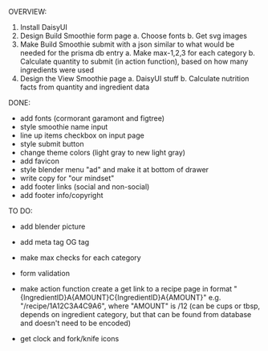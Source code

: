 OVERVIEW:

1. Install DaisyUI
2. Design Build Smoothie form page
   a. Choose fonts
   b. Get svg images
3. Make Build Smoothie submit with a json similar to what would be needed for the prisma db entry
   a. Make max-1,2,3 for each category
   b. Calculate quantity to submit (in action function), based on how many ingredients were used
4. Design the View Smoothie page
   a. DaisyUI stuff
   b. Calculate nutrition facts from quantity and ingredient data

DONE:

- add fonts (cormorant garamont and figtree)
- style smoothie name input
- line up items checkbox on input page
- style submit button
- change theme colors (light gray to new light gray)
- add favicon
- style blender menu "ad" and make it at bottom of drawer
- write copy for "our mindset"
- add footer links (social and non-social)
- add footer info/copyright

TO DO:

- add blender picture
- add meta tag OG tag

- make max checks for each category
- form validation
- make action function create a get link to a recipe page in format "{IngredientID}A{AMOUNT}C{IngredientID}A{AMOUNT}" e.g. "/recipe/1A12C3A4C9A6", where "AMOUNT" is /12 (can be cups or tbsp, depends on ingredient category, but that can be found from database and doesn't need to be encoded)

- get clock and fork/knife icons
